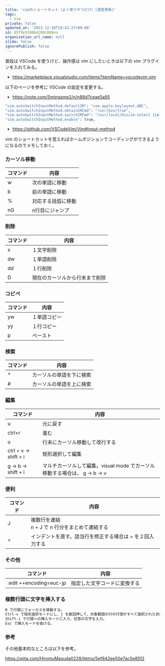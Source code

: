 ```yaml
---
title: 'vimのショートカット（よく使うやつだけ）[適宜更新]'
tags:
  - Vim
private: false
updated_at: '2023-12-10T19:42:27+09:00'
id: 85f9e55006d200c868ea
organization_url_name: null
slide: false
ignorePublish: false
---
```


普段は VSCode を使うけど、操作感は vim にしたいときは以下の vim プラグインを入れてみる。

- https://marketplace.visualstudio.com/items?itemName=vscodevim.vim

以下のページを参考に VSCode の設定を変更する。

- https://note.com/5mingame2/n/n88d7ceae5a95

```sh
"vim.autoSwitchInputMethod.defaultIM": "com.apple.keylayout.ABC",
"vim.autoSwitchInputMethod.obtainIMCmd": "/usr/bin/true",
"vim.autoSwitchInputMethod.switchIMCmd": "/usr/local/bin/im-select {im}",
"vim.autoSwitchInputMethod.enable": true,
```

- https://github.com/VSCodeVim/Vim#input-method

vim のショートカットを覚えればホームポジションでコーディングができるようになるのでメモしておく。

### カーソル移動

| コマンド | 内容               |
| -------- | ------------------ |
| w        | 次の単語に移動     |
| b        | 前の単語に移動     |
| %        | 対応する括弧に移動 |
| nG       | n行目にジャンプ    |

### 削除

| コマンド | 内容                           |
| -------- | ------------------------------ |
| x        | １文字削除                     |
| dw       | １単語削除                     |
| dd       | １行削除                       |
| D        | 現在のカーソルから行末まで削除 |

### コピペ

| コマンド | 内容         |
| -------- | ------------ |
| yw       | １単語コピー |
| yy       | １行コピー   |
| p        | ペースト     |

### 検索

| コマンド | 内容                     |
| -------- | ------------------------ |
| \*       | カーソルの単語を下に検索 |
| #        | カーソルの単語を上に検索 |

### 編集

| コマンド              | 内容                                                                     |
| --------------------- | ------------------------------------------------------------------------ |
| u                     | 元に戻す                                                                 |
| ctrl+r                | 進む                                                                     |
| o                     | 行末にカーソル移動して改行する                                           |
| ctrl + v -> shift + i | 矩形選択して編集                                                         |
| g -> b -> shift + i   | マルチカーソルして編集。visual mode でカーソル移動する場合は、 g → b → v |

### 便利

| コマンド | 内容                                                      |
| -------- | --------------------------------------------------------- |
| J        | 複数行を連結<br>n + J で n 行分をまとめて連結する         |
| =        | インデントを直す。該当行を修正する場合は = を２回入力する |

### その他

| コマンド                | 内容                         |
| ----------------------- | ---------------------------- |
| :edit ++encoding=euc-jp | 指定した文字コードに変換する |

### 複数行頭に文字を挿入する

```sh
0 で行頭にフォーカスを移動する。
Ctrl-v で矩形選択モードにし、j を数回押して、対象範囲の行の行頭がすべて選択された状態にする。
Shift-i で行頭への挿入モードに入り、任意の文字を入力。
Esc で挿入モードを抜ける。
```

### 参考

その他基本的なところは以下を参考。

https://qiita.com/HiromuMasuda0228/items/5ef842ee50e7ac5e85f2
